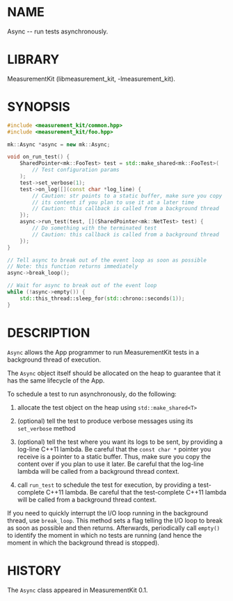 # NAME
Async -- run tests asynchronously.

# LIBRARY
MeasurementKit (libmeasurement\_kit, -lmeasurement\_kit).

# SYNOPSIS
```C++
#include <measurement_kit/common.hpp>
#include <measurement_kit/foo.hpp>

mk::Async *async = new mk::Async;

void on_run_test() {
    SharedPointer<mk::FooTest> test = std::make_shared<mk::FooTest>(
        // Test configuration params
    );
    test->set_verbose(1);
    test->on_log([](const char *log_line) {
        // Caution: str points to a static buffer, make sure you copy
        // its content if you plan to use it at a later time
        // Caution: this callback is called from a background thread
    });
    async->run_test(test, [](SharedPointer<mk::NetTest> test) {
        // Do something with the terminated test
        // Caution: this callback is called from a background thread
    });
}

// Tell async to break out of the event loop as soon as possible
// Note: this function returns immediately
async->break_loop();

// Wait for async to break out of the event loop
while (!async->empty()) {
    std::this_thread::sleep_for(std::chrono::seconds(1));
}
```

# DESCRIPTION

`Async` allows the App programmer to run MeasurementKit tests
in a background thread of execution.

The `Async` object itself should be allocated on the heap to guarantee
that it has the same lifecycle of the App.

To schedule a test to run asynchronously, do the following:

1. allocate the test object on the heap using `std::make_shared<T>`

2. (optional) tell the test to produce verbose messages using
   its `set_verbose` method

3. (optional) tell the test where you want its logs to be sent, by providing
   a log-line C++11 lambda. Be careful that the `const char *` pointer you
   receive is a pointer to a static buffer. Thus, make sure you copy the
   content over if you plan to use it later. Be careful that the log-line
   lambda will be called from a background thread context.

4. call `run_test` to schedule the test for execution, by providing a
   test-complete C++11 lambda. Be careful that the test-complete C++11
   lambda will be called from a background thread context.

If you need to quickly interrupt the I/O loop running in the background
thread, use `break_loop`. This method sets a flag telling the I/O loop to
break as soon as possible and then returns. Afterwards, periodically
call `empty()` to identify the moment in which no tests are running (and
hence the moment in which the background thread is stopped).

# HISTORY

The `Async` class appeared in MeasurementKit 0.1.
